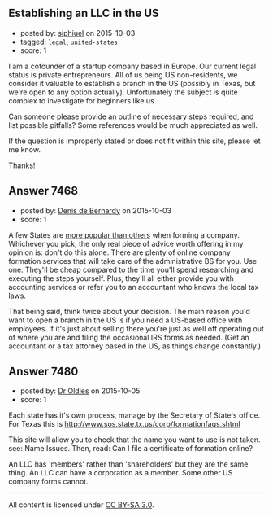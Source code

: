 ## Establishing an LLC in the US

- posted by: [siphiuel](https://stackexchange.com/users/2338328/siphiuel) on 2015-10-03
- tagged: `legal`, `united-states`
- score: 1

I am a cofounder of a startup company based in Europe. Our current legal status is private entrepreneurs. All of us being US non-residents, we consider it valuable to establish a branch in the US (possibly in Texas, but we're open to any option actually). Unfortunately the subject is quite complex to investigate for beginners like us.

Can someone please provide an outline of necessary steps required, and list possible pitfalls? Some references would be much appreciated as well.

If the question is improperly stated or does not fit within this site, please let me know.

Thanks!


## Answer 7468

- posted by: [Denis de Bernardy](https://stackexchange.com/users/182468/denis-de-bernardy) on 2015-10-03
- score: 1

A few States are [more popular than others](https://startups.stackexchange.com/questions/1834/us-states-with-low-overhead-for-llcs/1841#1841) when forming a company. Whichever you pick, the only real piece of advice worth offering in my opinion is: don't do this alone. There are plenty of online company formation services that will take care of the administrative BS for you. Use one. They'll be cheap compared to the time you'll spend researching and executing the steps yourself. Plus, they'll all either provide you with accounting services or refer you to an accountant who knows the local tax laws.

That being said, think twice about your decision. The main reason you'd want to open a branch in the US is if you need a US-based office with employees. If it's just about selling there you're just as well off operating out of where you are and filing the occasional IRS forms as needed. (Get an accountant or a tax attorney based in the US, as things change constantly.)


## Answer 7480

- posted by: [Dr Oldies](https://stackexchange.com/users/7064498/dr-oldies) on 2015-10-05
- score: 1

Each state has it's own process, manage by the Secretary of State's office. For Texas this is http://www.sos.state.tx.us/corp/formationfaqs.shtml

This site will allow you to check that the name you want to use is not taken. see: Name Issues. Then, read: Can I file a certificate of formation online?

An LLC has 'members' rather than 'shareholders' but they are the same thing. An LLC can have a corporation as a member. Some other US company forms cannot.
 



---

All content is licensed under [CC BY-SA 3.0](https://creativecommons.org/licenses/by-sa/3.0/).

